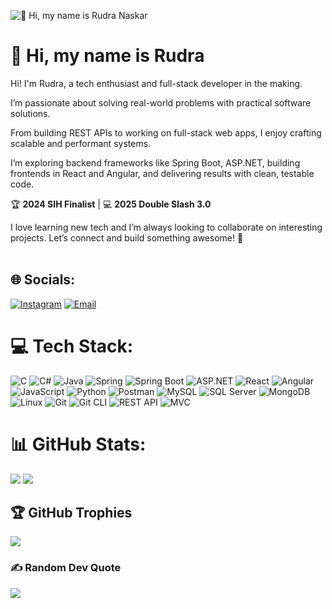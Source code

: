 ![👋 Hi, my name is Rudra Naskar](https://images-wixmp-ed30a86b8c4ca887773594c2.wixmp.com/f/c83c004e-1370-4756-88e5-4071de797088/dgdq8br-09cc7ad6-a021-47a5-b0e0-917b12b0f7a7.gif?token=eyJ0eXAiOiJKV1QiLCJhbGciOiJIUzI1NiJ9.eyJzdWIiOiJ1cm46YXBwOjdlMGQxODg5ODIyNjQzNzNhNWYwZDQxNWVhMGQyNmUwIiwiaXNzIjoidXJuOmFwcDo3ZTBkMTg4OTgyMjY0MzczYTVmMGQ0MTVlYTBkMjZlMCIsIm9iaiI6W1t7InBhdGgiOiJcL2ZcL2M4M2MwMDRlLTEzNzAtNDc1Ni04OGU1LTQwNzFkZTc5NzA4OFwvZGdkcThici0wOWNjN2FkNi1hMDIxLTQ3YTUtYjBlMC05MTdiMTJiMGY3YTcuZ2lmIn1dXSwiYXVkIjpbInVybjpzZXJ2aWNlOmZpbGUuZG93bmxvYWQiXX0.tqRMtE-b2QiI2nnefNxSDMJvZCcYqFmq2ccg_Xfzqb8)

<div id="toc">
  <ul align="left" style="list-style: none">
    <summary>
      <h1>
        👋 Hi, my name is Rudra
      </h1>
    </summary>
  </ul>
</div>


Hi! I'm Rudra, a tech enthusiast and full-stack developer in the making.<br>

I’m passionate about solving real-world problems with practical software solutions.<br>

From building REST APIs to working on full-stack web apps, I enjoy crafting scalable and performant systems.<br>

I’m exploring backend frameworks like Spring Boot, ASP.NET, building frontends in React and Angular, and delivering results with clean, testable code.<br>

🏆 **2024 SIH Finalist** | 💻 **2025 Double Slash 3.0**<br>

I love learning new tech and I’m always looking to collaborate on interesting projects. Let’s connect and build something awesome! 🚀<br><br>

## 🌐 Socials:
[![Instagram](https://img.shields.io/badge/Instagram-%23E4405F.svg?logo=Instagram&logoColor=white)](https://www.instagram.com/fake_rudra.exe?igsh=MWVwNGt2a2xsZ29vaQ==) 
[![Email](https://img.shields.io/badge/Email-D14836?logo=gmail&logoColor=white)]()

# 💻 Tech Stack:
![C](https://img.shields.io/badge/C-%2300599C.svg?style=flat-square&logo=c&logoColor=white)  ![C#](https://img.shields.io/badge/C%23-%23239120.svg?style=flat-square&logo=c-sharp&logoColor=white)  ![Java](https://img.shields.io/badge/Java-%23ED8B00.svg?style=flat-square&logo=openjdk&logoColor=white)  ![Spring](https://img.shields.io/badge/Spring-%236DB33F.svg?style=flat-square&logo=spring&logoColor=white)  ![Spring Boot](https://img.shields.io/badge/Spring%20Boot-%236DB33F.svg?style=flat-square&logo=spring-boot&logoColor=white)  ![ASP.NET](https://img.shields.io/badge/ASP.NET-%235C2D91.svg?style=flat-square&logo=dotnet&logoColor=white)  ![React](https://img.shields.io/badge/React-%2320232a.svg?style=flat-square&logo=react&logoColor=%2361DAFB)  ![Angular](https://img.shields.io/badge/Angular-%23DD0031.svg?style=flat-square&logo=angular&logoColor=white)  ![JavaScript](https://img.shields.io/badge/JavaScript-%23323330.svg?style=flat-square&logo=javascript&logoColor=%23F7DF1E)  ![Python](https://img.shields.io/badge/Python-3670A0?style=flat-square&logo=python&logoColor=ffdd54)  ![Postman](https://img.shields.io/badge/Postman-FF6C37?style=flat-square&logo=postman&logoColor=white)  ![MySQL](https://img.shields.io/badge/MySQL-4479A1?style=flat-square&logo=mysql&logoColor=white)  ![SQL Server](https://img.shields.io/badge/SQL%20Server-%23CC2927.svg?style=flat-square&logo=microsoft-sql-server&logoColor=white)  ![MongoDB](https://img.shields.io/badge/MongoDB-%234ea94b.svg?style=flat-square&logo=mongodb&logoColor=white)  ![Linux](https://img.shields.io/badge/Linux-%23FCC624.svg?style=flat-square&logo=linux&logoColor=black)  ![Git](https://img.shields.io/badge/Git-%23F05033.svg?style=flat-square&logo=git&logoColor=white)  ![Git CLI](https://img.shields.io/badge/Git%20CLI-black?style=flat-square&logo=git&logoColor=white)  ![REST API](https://img.shields.io/badge/REST%20API-%23000000.svg?style=flat-square&logo=flask&logoColor=white)  ![MVC](https://img.shields.io/badge/MVC-%2343853D.svg?style=flat-square&logo=apachespark&logoColor=white)

# 📊 GitHub Stats:
![](https://streak-stats.demolab.com?user=your-github-username&theme=radical&hide_border=true) 
![](https://github-readme-stats.vercel.app/api/top-langs/?username=Rudra356&theme=radical&hide_border=true&layout=compact) 


## 🏆 GitHub Trophies
![](https://github-profile-trophy.vercel.app/?username=your-github-username&theme=nord&no-frame=true&no-bg=false&margin-w=4)

### ✍️ Random Dev Quote
![](https://quotes-github-readme.vercel.app/api?type=horizontal&theme=gruvbox)

<!-- Proudly customized from GPRM ( https://gprm.itsvg.in ) -->
